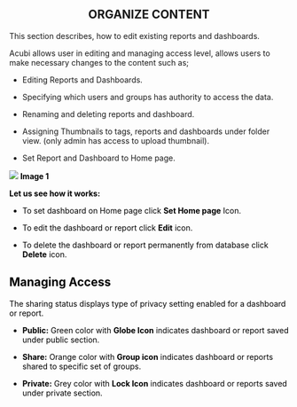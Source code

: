 


<center><h2>ORGANIZE CONTENT</h2></center>

This section describes, how to edit existing reports and dashboards. 

Acubi allows user in editing and managing access level, allows  users to make necessary changes to the content such as;

   -  Editing Reports and Dashboards.
   
   -  Specifying which users and groups has authority to access the data.
   
   -  Renaming and deleting reports and dashboard.
   
   - Assigning Thumbnails to tags, reports and dashboards under folder view. (only admin has access to upload thumbnail).
   
   -  Set Report and Dashboard to Home page.
   
   ![
](https://raw.githubusercontent.com/sv18042016/fp1/2c3e9b591017dd6316a4091ad35abfae69bf2082/images/New_version5/UD_Edit_Content_Image1.png)
<b><font color = "Black"> Image 1</b>

<b>Let us see how it works:</b>

- To set dashboard on Home page click <b>Set Home page</b> Icon.

- To edit the dashboard or report click  <B>Edit</B>  icon.

- To delete the dashboard or report permanently from database click <b>Delete</b>  icon.

## Managing Access

The sharing status displays type of privacy setting enabled for a dashboard or report.

 -   <B>Public:</B> Green color  with <b>Globe Icon</b> indicates dashboard or report saved under public section.
 
 -   <B>Share:</b> Orange color with <b>Group icon</b> indicates dashboard or reports shared to specific set of groups.
 
 -   <b>Private:</B> Grey color with <b>Lock Icon</b> indicates dashboard or reports saved under private section.

<!--stackedit_data:
eyJoaXN0b3J5IjpbLTg2OTQzMjYwMSwtOTk5NjcyMjQzLC04ND
M0MTYyNjgsMTQ1ODc2OTk0LC04NTY5MjE2MTksMTE4MDQ0ODgz
MSwxMzk3NTA3NzQ1LC02ODE1ODgwMzEsLTExOTQxNjgzNzMsLT
E1NzA1NjczMDcsLTExOTQxNjgzNzMsMTUxNTA4NjAxMSwtNzA4
MjUyMDUxLC0xNTUxMjU0NTU3LC04MjI0MDk5ODcsLTE0NDQ0OT
MxMDUsLTE1OTIzMTE0MjYsLTE1NTM1Njk1NzUsNzUxNjAwMjQ2
LC0xNTk0NzA3MTVdfQ==
-->